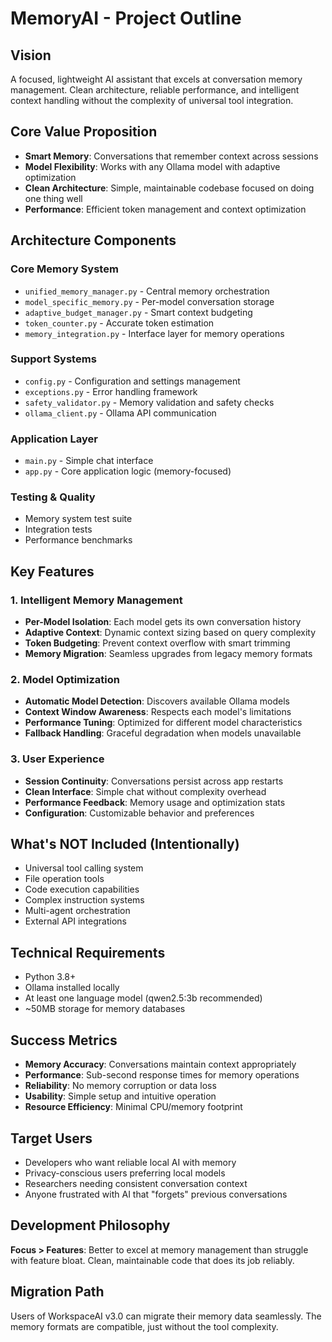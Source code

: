 # MemoryAI - Project Outline

## Vision
A focused, lightweight AI assistant that excels at conversation memory management. Clean architecture, reliable performance, and intelligent context handling without the complexity of universal tool integration.

## Core Value Proposition
- **Smart Memory**: Conversations that remember context across sessions
- **Model Flexibility**: Works with any Ollama model with adaptive optimization
- **Clean Architecture**: Simple, maintainable codebase focused on doing one thing well
- **Performance**: Efficient token management and context optimization

## Architecture Components

### Core Memory System
- `unified_memory_manager.py` - Central memory orchestration
- `model_specific_memory.py` - Per-model conversation storage
- `adaptive_budget_manager.py` - Smart context budgeting
- `token_counter.py` - Accurate token estimation
- `memory_integration.py` - Interface layer for memory operations

### Support Systems
- `config.py` - Configuration and settings management
- `exceptions.py` - Error handling framework
- `safety_validator.py` - Memory validation and safety checks
- `ollama_client.py` - Ollama API communication

### Application Layer
- `main.py` - Simple chat interface
- `app.py` - Core application logic (memory-focused)

### Testing & Quality
- Memory system test suite
- Integration tests
- Performance benchmarks

## Key Features

### 1. Intelligent Memory Management
- **Per-Model Isolation**: Each model gets its own conversation history
- **Adaptive Context**: Dynamic context sizing based on query complexity
- **Token Budgeting**: Prevent context overflow with smart trimming
- **Memory Migration**: Seamless upgrades from legacy memory formats

### 2. Model Optimization
- **Automatic Model Detection**: Discovers available Ollama models
- **Context Window Awareness**: Respects each model's limitations  
- **Performance Tuning**: Optimized for different model characteristics
- **Fallback Handling**: Graceful degradation when models unavailable

### 3. User Experience
- **Session Continuity**: Conversations persist across app restarts
- **Clean Interface**: Simple chat without complexity overhead
- **Performance Feedback**: Memory usage and optimization stats
- **Configuration**: Customizable behavior and preferences

## What's NOT Included (Intentionally)
- Universal tool calling system
- File operation tools
- Code execution capabilities  
- Complex instruction systems
- Multi-agent orchestration
- External API integrations

## Technical Requirements
- Python 3.8+
- Ollama installed locally
- At least one language model (qwen2.5:3b recommended)
- ~50MB storage for memory databases

## Success Metrics
- **Memory Accuracy**: Conversations maintain context appropriately
- **Performance**: Sub-second response times for memory operations
- **Reliability**: No memory corruption or data loss
- **Usability**: Simple setup and intuitive operation
- **Resource Efficiency**: Minimal CPU/memory footprint

## Target Users
- Developers who want reliable local AI with memory
- Privacy-conscious users preferring local models
- Researchers needing consistent conversation context
- Anyone frustrated with AI that "forgets" previous conversations

## Development Philosophy
**Focus > Features**: Better to excel at memory management than struggle with feature bloat. Clean, maintainable code that does its job reliably.

## Migration Path
Users of WorkspaceAI v3.0 can migrate their memory data seamlessly. The memory formats are compatible, just without the tool complexity.
